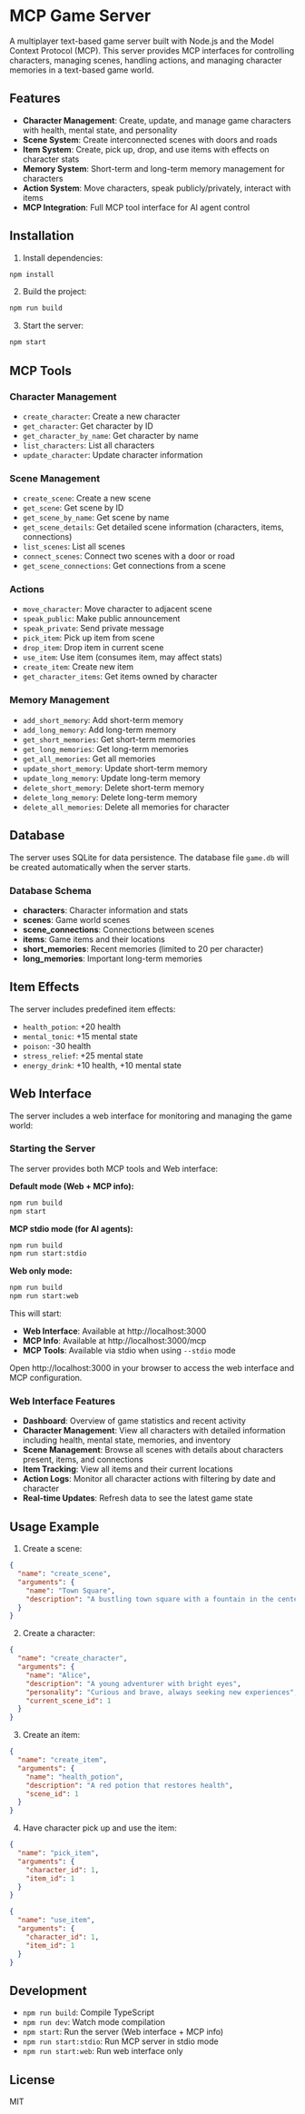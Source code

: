 # MCP Game Server

A multiplayer text-based game server built with Node.js and the Model Context Protocol (MCP). This server provides MCP interfaces for controlling characters, managing scenes, handling actions, and managing character memories in a text-based game world.

## Features

- **Character Management**: Create, update, and manage game characters with health, mental state, and personality
- **Scene System**: Create interconnected scenes with doors and roads
- **Item System**: Create, pick up, drop, and use items with effects on character stats
- **Memory System**: Short-term and long-term memory management for characters
- **Action System**: Move characters, speak publicly/privately, interact with items
- **MCP Integration**: Full MCP tool interface for AI agent control

## Installation

1. Install dependencies:
```bash
npm install
```

2. Build the project:
```bash
npm run build
```

3. Start the server:
```bash
npm start
```

## MCP Tools

### Character Management
- `create_character`: Create a new character
- `get_character`: Get character by ID
- `get_character_by_name`: Get character by name
- `list_characters`: List all characters
- `update_character`: Update character information

### Scene Management
- `create_scene`: Create a new scene
- `get_scene`: Get scene by ID
- `get_scene_by_name`: Get scene by name
- `get_scene_details`: Get detailed scene information (characters, items, connections)
- `list_scenes`: List all scenes
- `connect_scenes`: Connect two scenes with a door or road
- `get_scene_connections`: Get connections from a scene

### Actions
- `move_character`: Move character to adjacent scene
- `speak_public`: Make public announcement
- `speak_private`: Send private message
- `pick_item`: Pick up item from scene
- `drop_item`: Drop item in current scene
- `use_item`: Use item (consumes item, may affect stats)
- `create_item`: Create new item
- `get_character_items`: Get items owned by character

### Memory Management
- `add_short_memory`: Add short-term memory
- `add_long_memory`: Add long-term memory
- `get_short_memories`: Get short-term memories
- `get_long_memories`: Get long-term memories
- `get_all_memories`: Get all memories
- `update_short_memory`: Update short-term memory
- `update_long_memory`: Update long-term memory
- `delete_short_memory`: Delete short-term memory
- `delete_long_memory`: Delete long-term memory
- `delete_all_memories`: Delete all memories for character

## Database

The server uses SQLite for data persistence. The database file `game.db` will be created automatically when the server starts.

### Database Schema

- **characters**: Character information and stats
- **scenes**: Game world scenes
- **scene_connections**: Connections between scenes
- **items**: Game items and their locations
- **short_memories**: Recent memories (limited to 20 per character)
- **long_memories**: Important long-term memories

## Item Effects

The server includes predefined item effects:
- `health_potion`: +20 health
- `mental_tonic`: +15 mental state
- `poison`: -30 health
- `stress_relief`: +25 mental state
- `energy_drink`: +10 health, +10 mental state

## Web Interface

The server includes a web interface for monitoring and managing the game world:

### Starting the Server

The server provides both MCP tools and Web interface:

**Default mode (Web + MCP info):**
```bash
npm run build
npm start
```

**MCP stdio mode (for AI agents):**
```bash
npm run build
npm run start:stdio
```

**Web only mode:**
```bash
npm run build
npm run start:web
```

This will start:
- **Web Interface**: Available at http://localhost:3000
- **MCP Info**: Available at http://localhost:3000/mcp
- **MCP Tools**: Available via stdio when using `--stdio` mode

Open http://localhost:3000 in your browser to access the web interface and MCP configuration.

### Web Interface Features
- **Dashboard**: Overview of game statistics and recent activity
- **Character Management**: View all characters with detailed information including health, mental state, memories, and inventory
- **Scene Management**: Browse all scenes with details about characters present, items, and connections
- **Item Tracking**: View all items and their current locations
- **Action Logs**: Monitor all character actions with filtering by date and character
- **Real-time Updates**: Refresh data to see the latest game state

## Usage Example

1. Create a scene:
```json
{
  "name": "create_scene",
  "arguments": {
    "name": "Town Square",
    "description": "A bustling town square with a fountain in the center"
  }
}
```

2. Create a character:
```json
{
  "name": "create_character",
  "arguments": {
    "name": "Alice",
    "description": "A young adventurer with bright eyes",
    "personality": "Curious and brave, always seeking new experiences",
    "current_scene_id": 1
  }
}
```

3. Create an item:
```json
{
  "name": "create_item",
  "arguments": {
    "name": "health_potion",
    "description": "A red potion that restores health",
    "scene_id": 1
  }
}
```

4. Have character pick up and use the item:
```json
{
  "name": "pick_item",
  "arguments": {
    "character_id": 1,
    "item_id": 1
  }
}
```

```json
{
  "name": "use_item",
  "arguments": {
    "character_id": 1,
    "item_id": 1
  }
}
```

## Development

- `npm run build`: Compile TypeScript
- `npm run dev`: Watch mode compilation
- `npm start`: Run the server (Web interface + MCP info)
- `npm run start:stdio`: Run MCP server in stdio mode
- `npm run start:web`: Run web interface only

## License

MIT

